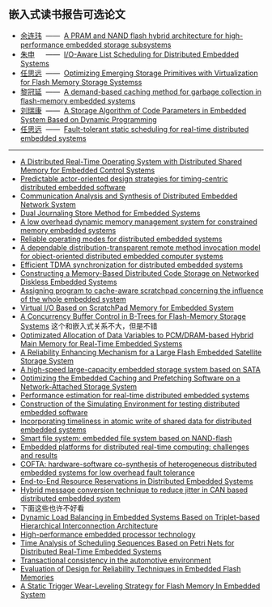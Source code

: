 ## 嵌入式读书报告可选论文

- [余连玮]() &nbsp;——&nbsp; [A PRAM and NAND flash hybrid architecture for high-performance embedded storage subsystems](https://dl.acm.org/citation.cfm?id=1450064)
- [朱申]() &emsp;&nbsp;——&nbsp; [I/O-Aware List Scheduling for Distributed Embedded Systems](https://ieeexplore.ieee.org/document/4062115)
- [任思远]() &nbsp;——&nbsp; [Optimizing Emerging Storage Primitives with Virtualization for Flash Memory Storage Systemss](https://ieeexplore.ieee.org/document/7336235)
- [黎冠延]() &nbsp;——&nbsp; [A demand-based caching method for garbage collection in flash-memory embedded systems](https://ieeexplore.ieee.org/document/8229472)
- [刘瑞康]() &nbsp;——&nbsp; [A Storage Algorithm of Code Parameters in Embedded System Based on Dynamic Programming](https://ieeexplore.ieee.org/document/4731697)
- [任思远]() &nbsp;——&nbsp; [Fault-tolerant static scheduling for real-time distributed embedded systems](https://ieeexplore.ieee.org/document/919002)

-----

- [A Distributed Real-Time Operating System with Distributed Shared Memory for Embedded Control Systems](https://ieeexplore.ieee.org/document/6844371)
- [Predictable actor-oriented design strategies for timing-centric distributed embedded software](https://ieeexplore.ieee.org/document/5456561)
- [Communication Analysis and Synthesis of Distributed Embedded Network System](https://ieeexplore.ieee.org/document/4690773)
- [Dual Journaling Store Method for Embedded Systems](https://ieeexplore.ieee.org/document/1625800)
- [A low overhead dynamic memory management system for constrained memory embedded systems](https://ieeexplore.ieee.org/document/7100361)
- [Reliable operating modes for distributed embedded systems](https://ieeexplore.ieee.org/document/5069133)
- [A dependable distribution-transparent remote method invocation model for object-oriented distributed embedded computer systems](https://ieeexplore.ieee.org/document/666820)
- [Efficient TDMA synchronization for distributed embedded systems](https://ieeexplore.ieee.org/document/970769)
- [Constructing a Memory-Based Distributed Code Storage on Networked Diskless Embedded Systems](https://ieeexplore.ieee.org/document/1524243)
- [Assigning program to cache-aware scratchpad concerning the influence of the whole embedded system](https://ieeexplore.ieee.org/document/1654546)
- [Virtual I/O Based on ScratchPad Memory for Embedded System](https://ieeexplore.ieee.org/document/5578334)
- [A Concurrency Buffer Control in B-Trees for Flash-Memory Storage Systems](https://ieeexplore.ieee.org/document/6153343) 这个和嵌入式关系不大，但是不错
- [Optimizated Allocation of Data Variables to PCM/DRAM-based Hybrid Main Memory for Real-Time Embedded Systems](https://ieeexplore.ieee.org/document/6825854)
- [A Reliability Enhancing Mechanism for a Large Flash Embedded Satellite Storage System](https://ieeexplore.ieee.org/document/4497148)
- [A high-speed large-capacity embedded storage system based on SATA](https://ieeexplore.ieee.org/document/6624667)
- [Optimizing the Embedded Caching and Prefetching Software on a Network-Attached Storage System](https://ieeexplore.ieee.org/document/4756333)
- [Performance estimation for real-time distributed embedded systems](https://ieeexplore.ieee.org/document/735959)
- [Construction of the Simulating Environment for testing distributed embedded software](https://ieeexplore.ieee.org/document/5593840)
- [Incorporating timeliness in atomic write of shared data for distributed embedded systems](https://ieeexplore.ieee.org/document/1284137)
- [Smart file system: embedded file system based on NAND-flash](https://ieeexplore.ieee.org/document/1654535)
- [Embedded platforms for distributed real-time computing: challenges and results](https://ieeexplore.ieee.org/document/776368)
- [COFTA: hardware-software co-synthesis of heterogeneous distributed embedded systems for low overhead fault tolerance](https://ieeexplore.ieee.org/document/762534)
- [End-to-End Resource Reservations in Distributed Embedded Systems](https://ieeexplore.ieee.org/document/7579921)
- [Hybrid message conversion technique to reduce jitter in CAN based distributed embedded system](https://ieeexplore.ieee.org/document/7044986)
- 下面这些也许不好看
- [Dynamic Load Balancing in Embedded Systems Based on Triplet-based Hierarchical Interconnection Architecture](https://ieeexplore.ieee.org/document/4077837)
- [High-performance embedded processor technology](https://ieeexplore.ieee.org/document/5541076)
- [Time Analysis of Scheduling Sequences Based on Petri Nets for Distributed Real-Time Embedded Systems](https://ieeexplore.ieee.org/document/4077823)
- [Transactional consistency in the automotive environment](https://ieeexplore.ieee.org/document/4577707)
- [Evaluation of Design for Reliability Techniques in Embedded Flash Memories](https://ieeexplore.ieee.org/document/4212039)
- [A Static Trigger Wear-Leveling Strategy for Flash Memory In Embedded System](https://ieeexplore.ieee.org/document/4690758)